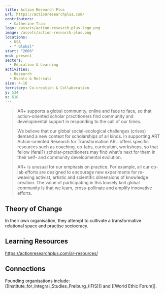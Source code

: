 ```yaml
---
title: Action Research Plus
url: https://actionresearchplus.com/
contributors:
  - Catherine Tran
logo: /assets/action-research-plus-logo.png
image: /assets/action-research-plus.png
locations:
  - USA
  - " Global"
start: "2008"
end: present
sectors:
  - Education & Learning
activities:
  - Research
  - Events & Retreats
size: 4-10
territory: Co-creation & Collaboration
y: 534
x: 618
---
```

> AR+ supports a global community, online and face to face, so that  action-oriented scholar practitioners find community and developmental support in responding to the call of our times. 
> 
> We believe that our global social-ecological challenges (crises) demand a new context for scholarships of all kinds. In supporting ART Action-oriented Research for Transformation AR+ offers specific resources such as coaching, co-labs, curriculum, workshops, so that fellow (feral?) scholar-practitioners may find what's next for them in their self- and community developmental evolution. 
> 
> AR+ is unusual for our emphasis on practice. For example, all our co-lab efforts are designed to encourage new experiments for re-weaving activist, artistic and scientific dimensions of knowledge creation. The value of participating in this loosely knit global community is that we learn, cross-pollinate and amplify innovative efforts.

## Theory of Change

In their own organisation, they attempt to cultivate a transformative relational space and practise sociocracy.

## Learning Resources

https://actionresearchplus.com/ar-resources/

## Connections

Founding organisations include: [[Institute_for_Integral_Studies_Freiburg_(IFIS)]] and [[World Ethic Forum]].
